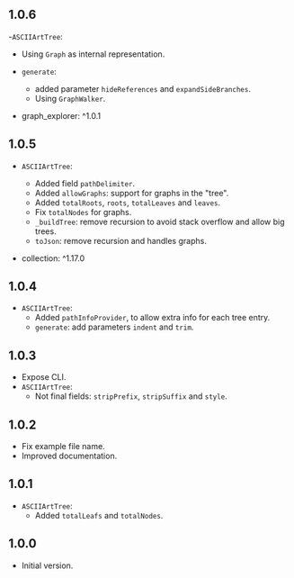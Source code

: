 ## 1.0.6 

-`ASCIIArtTree`:
  - Using `Graph` as internal representation.
  - `generate`:
    - added parameter `hideReferences` and `expandSideBranches`.
    - Using `GraphWalker`.

- graph_explorer: ^1.0.1

## 1.0.5

- `ASCIIArtTree`:
  - Added field `pathDelimiter`.
  - Added `allowGraphs`: support for graphs in the "tree".
  - Added `totalRoots`, `roots`, `totalLeaves` and `leaves`.
  - Fix `totalNodes` for graphs.
  - `_buildTree`: remove recursion to avoid stack overflow and allow big trees.
  - `toJson`: remove recursion and handles graphs.

- collection: ^1.17.0

## 1.0.4

- `ASCIIArtTree`:
  - Added `pathInfoProvider`, to allow extra info for each tree entry.
  - `generate`: add parameters `indent` and `trim`.

## 1.0.3

- Expose CLI.
- `ASCIIArtTree`:
  - Not final fields: `stripPrefix`, `stripSuffix` and `style`. 

## 1.0.2

- Fix example file name.
- Improved documentation.

## 1.0.1

- `ASCIIArtTree`:
  - Added `totalLeafs` and `totalNodes`.

## 1.0.0

- Initial version.
